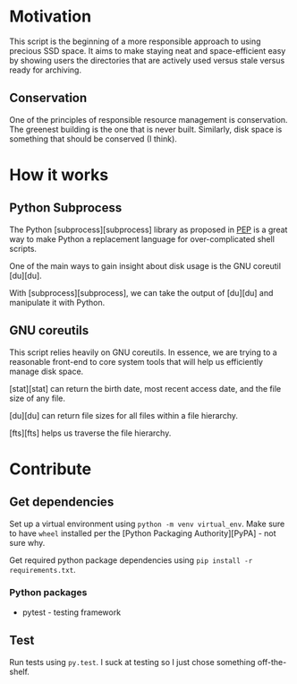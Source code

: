# Motivation

This script is the beginning of a more responsible approach to using precious SSD space. It aims to make staying neat and space-efficient easy by showing users the directories that are actively used versus stale versus ready for archiving.

## Conservation

One of the principles of responsible resource management is conservation. The greenest building is the one that is never built. Similarly, disk space is something that should be conserved (I think).

# How it works

## Python Subprocess

The Python [subprocess][subprocess] library as proposed in [PEP](https://www.python.org/dev/peps/pep-0324/) is a great way to make Python a replacement language for over-complicated shell scripts.

One of the main ways to gain insight about disk usage is the GNU coreutil [du][du].

With [subprocess][subprocess], we can take the output of [du][du] and manipulate it with Python.

## GNU coreutils

This script relies heavily on GNU coreutils. In essence, we are trying to a reasonable front-end to core system tools that will help us efficiently manage disk space.

[stat][stat] can return the birth date, most recent access date, and the file size of any file.

[du][du] can return file sizes for all files within a file hierarchy.

[fts][fts] helps us traverse the file hierarchy.

# Contribute

## Get dependencies

Set up a virtual environment using `python -m venv virtual_env`. Make sure to have `wheel` installed per the [Python Packaging Authority][PyPA] - not sure why.

Get required python package dependencies using `pip install -r requirements.txt`.

### Python packages

* pytest - testing framework

## Test

Run tests using `py.test`. I suck at testing so I just chose something off-the-shelf.


